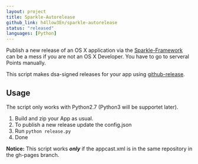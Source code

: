 ```yaml
---
layout: project
title: Sparkle-Autorelease
github_link: h4llow3En/sparkle-autorelease
status: "released"
languages: [Python]
---
```

Publish a new release of an OS X application via the [Sparkle-Framework](http://sparkle-project.org) can be a mess if you are not an OS X Developer. You have to go to serveral Points manually.

This script makes dsa-signed releases for your app using [github-release](https://github.com/aktau/github-release).

## Usage
The script only works with Python2.7 (Python3 will be supportet later).

1. Build and zip your App as usual.
2. To publish a new release update the config.json
3. Run `python release.py`
4. Done

__Notice:__ This script works __*only*__ if the appcast.xml is in the same repository in the gh-pages branch.
